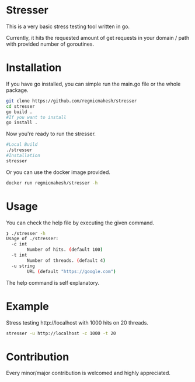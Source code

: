 # Stresser

This is a very basic stress testing tool written in go. <br>

Currently, it hits the requested amount of get requests in your domain / path with provided number of goroutines.

# Installation

If you have go installed, you can simple run the main.go file or the whole package.

```bash
git clone https://github.com/regmicmahesh/stresser
cd stresser
go build .
#If you want to install
go install .
```

Now you're ready to run the stresser.

```bash
#Local Build
./stresser
#Installation
stresser
```

Or you can use the docker image provided.

```bash
docker run regmicmahesh/stresser -h
```


# Usage

You can check the help file by executing the given command.

```bash
❯ ./stresser -h
Usage of ./stresser:
  -c int
        Number of hits. (default 100)
  -t int
        Number of threads. (default 4)
  -u string
        URL (default "https://google.com")
```

The help command is self explanatory.

# Example

Stress testing http://localhost with 1000 hits on 20 threads.

```bash
stresser -u http://localhost -c 1000 -t 20
```

# Contribution

Every minor/major contribution is welcomed and highly appreciated.
